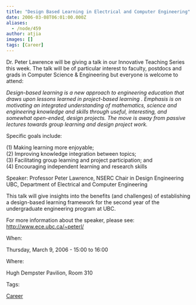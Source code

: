 ```yaml
---
title: "Design Based Learning in Electrical and Computer Engineering"
date: 2006-03-08T06:01:00.000Z
aliases:
  - /node/459
author: atjia
images: []
tags: [Career]
---
```


Dr. Peter Lawrence will be giving a talk in our Innovative Teaching Series this week. The talk will be of particular interest to faculty, postdocs and grads in Computer Science & Engineering but everyone is welcome to attend:

_Design-based learning is a new approach to engineering education that draws upon lessons learned in project-based learning . Emphasis is on motivating an integrated understanding of mathematics, science and engineering knowledge and skills through useful, interesting, and somewhat open-ended, design projects. The move is away from passive lectures towards group learning and design project work._

Specific goals include:

(1) Making learning more enjoyable;  
(2) Improving knowledge integration between topics;  
(3) Facilitating group learning and project participation; and  
(4) Encouraging independent learning and research skills

Speaker: Professor Peter Lawrence, NSERC Chair in Design Engineering  
UBC, Department of Electrical and Computer Engineering

This talk will give insights into the benefits (and challenges) of establishing a design-based learning framework for the second year of the undergraduate engineering program at UBC.

For more information about the speaker, please see:  
http://www.ece.ubc.ca/~peterl/

When: 

Thursday, March 9, 2006 - 15:00 to 16:00

Where: 

Hugh Dempster Pavilion, Room 310

Tags: 

[Career](/career)
